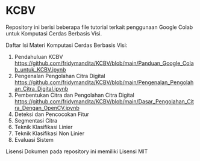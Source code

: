 # KCBV

Repository ini berisi beberapa file tutorial terkait penggunaan Google Colab untuk Komputasi Cerdas Berbasis Visi.

Daftar Isi Materi Komputasi Cerdas Berbasis Visi:

1. Pendahuluan KCBV  
   https://github.com/fridymandita/KCBV/blob/main/Panduan_Google_Colab_untuk_KCBV.ipynb
2. Pengenalan Pengolahan Citra Digital 
   https://github.com/fridymandita/KCBV/blob/main/Pengenalan_Pengolahan_Citra_Digital.ipynb
3. Pembentukan Citra dan Pengolahan Citra Digital 
   https://github.com/fridymandita/KCBV/blob/main/Dasar_Pengolahan_Citra_Dengan_OpenCV.ipynb
4. Deteksi dan Pencocokan Fitur
5. Segmentasi Citra
6. Teknik Klasifikasi Linier
7. Teknik Klasifikasi Non Linier
8. Evaluasi Sistem 

Lisensi
Dokumen pada repository ini memiliki Lisensi MIT
